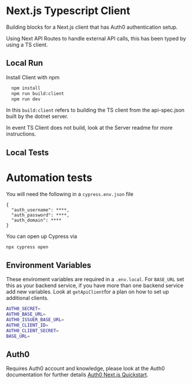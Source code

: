 # Next.js Typescript Client

Building blocks for a Next.js client that has Auth0 authentication setup.

Using Next API Routes to handle external API calls, this has been typed by using a TS client.

## Local Run

Install Client with npm

```bash
  npm install
  npm run build:client
  npm run dev
```

In this `build:client` refers to building the TS client from the api-spec.json built by the dotnet server.

In event TS Client does not build, look at the Server readme for more instructions.

## Local Tests

# Automation tests

You will need the following in a `cypress.env.json` file

```
{
  "auth_username": ****,
  "auth_password": ****,
  "auth_domain": ****
}

```

You can open up Cypress via

```bash
npx cypress open
```

## Environment Variables

These enviroment variables are required in a `.env.local`. For `BASE_URL` set this as your backend service, if you have more than one backend service add new variables. Look at `getApiClient`for a plan on how to set up additional clients.

```bash
AUTH0_SECRET=
AUTH0_BASE_URL=
AUTH0_ISSUER_BASE_URL=
AUTH0_CLIENT_ID=
AUTH0_CLIENT_SECRET=
BASE_URL=
```

## Auth0

Requires Auth0 account and knowledge, please look at the Auth0 documentation for further details [Auth0 Next.js Quickstart](https://auth0.com/docs/quickstart/webapp/nextjs).
